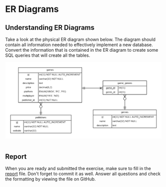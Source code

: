 # ER Diagrams

## Understanding ER Diagrams

Take a look at the physical ER diagram shown below. The diagram should contain all information needed to effectively implement a new database. Convert the information that is contained in the ER diagram to create some SQL queries that will create all the tables.

![ER diagram Game database](./img/game-database.png)

```sql

```

<!-- TODO: add or remove sql code blocks if necessary. -->

## Report

When you are ready and submitted the exercise, make sure to fill in the [report](./REPORT.md) file. Don't forget to commit it as well. Answer all questions and check the formatting by viewing the file on GitHub.
